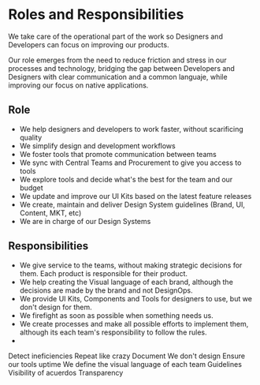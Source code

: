 # Roles and Responsibilities

We take care of the operational part of the work so Designers and Developers can focus on improving our products.

Our role emerges from the need to reduce friction and stress in our processes and technology, bridging the gap between Developers and Designers with clear communication and a common languaje, while improving our focus on native applications.

## Role

- We help designers and developers to work faster, without scarificing quality
- We simplify design and development workflows
- We foster tools that promote communication between teams
- We sync with Central Teams and Procurement to give you access to tools
- We explore tools and decide what's the best for the team and our budget
- We update and improve our UI Kits based on the latest feature releases
- We create, maintain and deliver Design System guidelines (Brand, UI, Content, MKT, etc)
- We are in charge of our Design Systems

## Responsibilities

- We give service to the teams, without making strategic decisions for them. Each product is responsible for their product.
- We help creating the Visual language of each brand, although the decisions are made by the brand and not DesignOps.
- We provide UI Kits, Components and Tools for designers to use, but we don't design for them.
- We firefight as soon as possible when something needs us.
- We create processes and make all possible efforts to implement them, although its each team's responsibility to follow the rules.
- 
Detect ineficiencies
Repeat like crazy
Document
We don't design
Ensure our tools uptime
We define the visual language of each team
Guidelines
Visibility of acuerdos
Transparency
